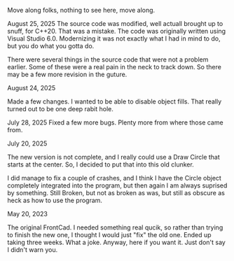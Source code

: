 Move along folks, nothing to see here, move along.


August 25, 2025
The source code was modified, well actuall brought up to snuff, for C++20.
That was a mistake.  The code was originally written using Visual Studio 6.0.
Modernizing it was not exactly what I had in mind to do, but you
do what you gotta do.

There were several things in the source code that were not a 
problem earlier.  Some of these were a real pain in the neck to
track down.  So there may be a few more revision in the guture.

August 24, 2025

Made a few changes.  I wanted to be able to disable object fills.
That really turned out to be one deep rabit hole. 

July 28, 2025
Fixed a few more bugs.  Plenty more from where those came from.

July 20, 2025

The new version is not complete, and I really could use
a Draw Circle that starts at the center.  So, I decided to
put that into this old clunker.

I did manage to fix a couple of crashes, and I think I have the
Circle object completely integrated into the program, but then again
I am always suprised by something.  Still Broken, but not as broken as
was, but still as obscure as heck as how to use the program.

May 20, 2023

The original FrontCad.  I needed something real qucik, so rather than trying to finish
the new one, I thought I would just "fix" the old one.  Ended up taking three weeks.  What
a joke.  Anyway, here if you want it.  Just don't say I didn't warn you.

